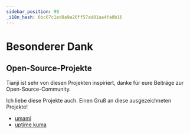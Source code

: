 ```yaml
---
sidebar_position: 99
_i18n_hash: 6bc67c1ed8a9a26ff57ad81aa4fa0b16
---
```

# Besonderer Dank

## Open-Source-Projekte

Tianji ist sehr von diesen Projekten inspiriert, danke für eure Beiträge zur Open-Source-Community.

Ich liebe diese Projekte auch. Einen Gruß an diese ausgezeichneten Projekte!

- [umami](https://github.com/umami-software/umami)
- [uptime kuma](https://github.com/louislam/uptime-kuma)
